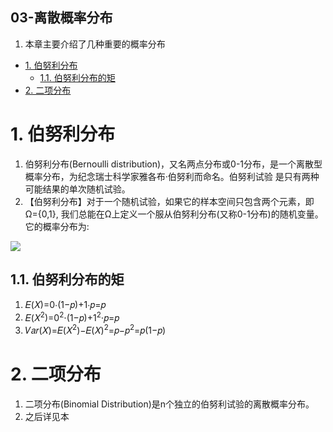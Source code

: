 03-离散概率分布
---
1. 本章主要介绍了几种重要的概率分布

<!-- TOC -->

- [1. 伯努利分布](#1-伯努利分布)
  - [1.1. 伯努利分布的矩](#11-伯努利分布的矩)
- [2. 二项分布](#2-二项分布)

<!-- /TOC -->

# 1. 伯努利分布
1. 伯努利分布(Bernoulli distribution)，又名两点分布或0-1分布，是一个离散型概率分布，为纪念瑞士科学家雅各布·伯努利而命名。伯努利试验 是只有两种可能结果的单次随机试验。
2. 【伯努利分布】对于一个随机试验，如果它的样本空间只包含两个元素，即Ω={0,1}, 我们总能在Ω上定义一个服从伯努利分布(又称0-1分布)的随机变量。它的概率分布为: 

![](https://spricoder.oss-cn-shanghai.aliyuncs.com/2020-Fundamentals-of-Data-Science/img/cpt3/18.png)

## 1.1. 伯努利分布的矩
1. 𝐸(𝑋)=0⋅(1−𝑝)+1⋅𝑝=𝑝
2. 𝐸(𝑋<sup>2</sup>)=0<sup>2</sup>⋅(1−𝑝)+1<sup>2</sup>⋅𝑝=𝑝
3. 𝑉𝑎𝑟(𝑋)=𝐸(𝑋<sup>2</sup>)−𝐸(𝑋)<sup>2</sup>=𝑝−𝑝<sup>2</sup>=𝑝(1−𝑝)

# 2. 二项分布
1. 二项分布(Binomial Distribution)是n个独立的伯努利试验的离散概率分布。
2. 之后详见本